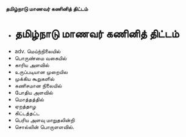 **தமிழ்நாடு மாணவர் கணினித் திட்டம்**
- # தமிழ்நாடு மாணவர் கணினித் திட்டம்
- adv. மெய்ந்நிலையில்
- பொருண்மை வகையில்
- காரிய அளவில்
- உருப்படியான முறையில
- முக்கிய கூறுகளில்
- கணிசமான நிலையில்
- போதிய அளவில்
- மொத்தத்தில்
- ஏறத்தாழ
- கிட்டத்தட்ட
- பெரிய அளவு மாறுதலின்றி
- சொல்லின் பொருளளவில்.

